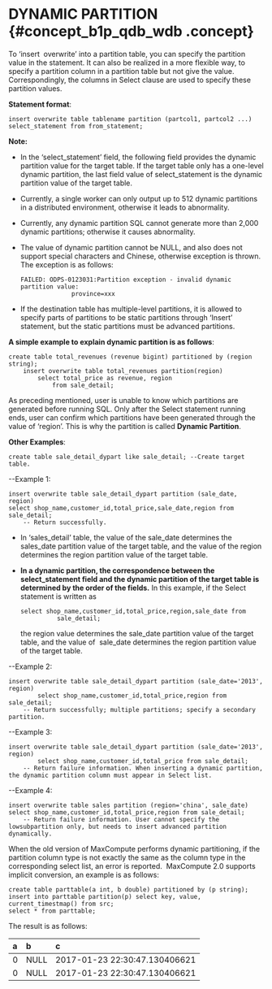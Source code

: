 # DYNAMIC PARTITION {#concept_b1p_qdb_wdb .concept}

To ‘insert  overwrite’ into a partition table, you can specify the partition value in the statement. It can also be realized in a more flexible way, to specify a partition column in a partition table but not give the value. Correspondingly, the columns in Select clause are used to specify these partition values.

**Statement format**:

```
insert overwrite table tablename partition (partcol1, partcol2 ...) select_statement from from_statement;
```

**Note:** 

-   In the ‘select\_statement’ field, the following field provides the dynamic partition value for the target table. If the target table only has a one-level dynamic partition, the last field value of select\_statement is the dynamic partition value of the target table.
-   Currently, a single worker can only output up to 512 dynamic partitions in a distributed environment, otherwise it leads to abnormality.
-   Currently, any dynamic partition SQL cannot generate more than 2,000 dynamic partitions; otherwise it causes abnormality.
-   The value of dynamic partition cannot be NULL, and also does not support special characters and Chinese, otherwise exception is thrown. The exception is as follows:

    ```
    FAILED: ODPS-0123031:Partition exception - invalid dynamic partition value:
                  province=xxx
    ```

-   If the destination table has multiple-level partitions, it is allowed to specify parts of partitions to be static partitions through ‘Insert’ statement, but the static partitions must be advanced partitions.

**A simple example to explain dynamic partition is as follows**:

```
create table total_revenues (revenue bigint) partitioned by (region string);
    insert overwrite table total_revenues partition(region)
        select total_price as revenue, region
            from sale_detail;
```

As preceding mentioned, user is unable to know which partitions are generated before running SQL. Only after the Select statement running ends, user can confirm which partitions have been generated through the value of ‘region’. This is why the partition is called **Dynamic Partition**.

**Other Examples**:

```
create table sale_detail_dypart like sale_detail; --Create target table.
```

--Example 1:

```
insert overwrite table sale_detail_dypart partition (sale_date, region)
select shop_name,customer_id,total_price,sale_date,region from sale_detail;
    -- Return successfully.
```

-   In ‘sales\_detail’ table, the value of the sale\_date determines the sales\_date partition value of the target table, and the value of the region determines the region partition value of the target table.
-   **In a dynamic partition, the correspondence between the select\_statement field and the dynamic partition of the target table is determined by the order of the fields.** In this example, if the Select statement is written as

    ```
    select shop_name,customer_id,total_price,region,sale_date from
              sale_detail;
    ```

    the region value determines the sale\_date partition value of the target table, and the value of  sale\_date determines the region partition value of the target table.


--Example 2:

```
insert overwrite table sale_detail_dypart partition (sale_date='2013', region)
        select shop_name,customer_id,total_price,region from sale_detail;
    -- Return successfully; multiple partitions; specify a secondary partition.
```

--Example 3:

```
insert overwrite table sale_detail_dypart partition (sale_date='2013', region)
        select shop_name,customer_id,total_price from sale_detail;
    -- Return failure information. When inserting a dynamic partition, the dynamic partition column must appear in Select list.
```

--Example 4:

```
insert overwrite table sales partition (region='china', sale_date)
select shop_name,customer_id,total_price,region from sale_detail;
    -- Return failure information. User cannot specify the lowsubpartition only, but needs to insert advanced partition dynamically.
```

When the old version of MaxCompute performs dynamic partitioning, if the partition column type is not exactly the same as the column type in the corresponding select list, an error is reported.  MaxCompute 2.0 supports implicit conversion, an example is as follows:

```
create table parttable(a int, b double) partitioned by (p string);
insert into parttable partition(p) select key, value, current_timestmap() from src;
select * from parttable;
```

The result is as follows:

|a|b|c|
|:-|:-|:-|
|0|NULL|2017-01-23 22:30:47.130406621|
|0|NULL|2017-01-23 22:30:47.130406621|

